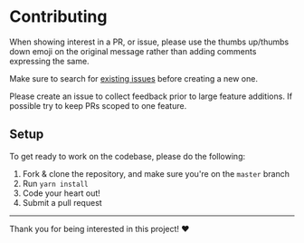 # Contributing

When showing interest in a PR, or issue, please use the thumbs up/thumbs down emoji on the original message rather than adding comments expressing the same.

Make sure to search for [existing issues](../../issues?q=is%3Aissue) before creating a new one.

Please create an issue to collect feedback prior to large feature additions. If possible try to keep PRs scoped to one feature.

## Setup

To get ready to work on the codebase, please do the following:

1. Fork & clone the repository, and make sure you're on the `master` branch
2. Run `yarn install`
3. Code your heart out!
4. Submit a pull request

---

Thank you for being interested in this project! ❤️
